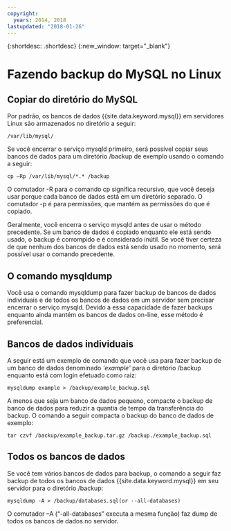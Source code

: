 ```yaml
---
copyright:
  years: 2014, 2018
lastupdated: "2018-01-26"
---
```


{:shortdesc: .shortdesc}
{:new_window: target="_blank"}


# Fazendo backup do MySQL no Linux

## Copiar do diretório do MySQL

Por padrão, os bancos de dados {{site.data.keyword.mysql}} em servidores Linux são armazenados no diretório a seguir:

`/var/lib/mysql/`

Se você encerrar o serviço mysqld primeiro, será possível copiar seus bancos de dados para um diretório /backup de exemplo usando o comando a seguir:

`cp –Rp /var/lib/mysql/*.* /backup`

O comutador -R para o comando cp significa recursivo, que você deseja usar porque cada banco de dados está em um diretório separado. O comutador -p é para permissões, que mantém as permissões do que é copiado.

Geralmente, você encerra o serviço mysqld antes de usar o método precedente. Se um banco de dados é copiado enquanto ele está sendo usado, o backup é corrompido e é considerado inútil. Se você tiver certeza de que nenhum dos bancos de dados está sendo usado no momento, será possível usar o comando precedente.

## O comando mysqldump

Você usa o comando mysqldump para fazer backup de bancos de dados individuais e de todos os bancos de dados em um servidor sem precisar encerrar o serviço mysqld. Devido a essa capacidade de fazer backups enquanto ainda mantém os bancos de dados on-line, esse método é preferencial.

## Bancos de dados individuais

A seguir está um exemplo de comando que você usa para fazer backup de um banco de dados denominado _'example'_ para o diretório /backup enquanto está com login efetuado como raiz:

`mysqldump example > /backup/example_backup.sql`

A menos que seja um banco de dados pequeno, compacte o backup de banco de dados para reduzir a quantia de tempo da transferência do backup. O comando a seguir compacta o backup do banco de dados de exemplo:

`tar czvf /backup/example_backup.tar.gz /backup./example_backup.sql`

## Todos os bancos de dados

Se você tem vários bancos de dados para backup, o comando a seguir faz backup de todos os bancos de dados {{site.data.keyword.mysql}} em seu servidor para o diretório /backup:

`mysqldump -A > /backup/databases.sql(or --all-databases)`

O comutador –A (“-all-databases” executa a mesma função) faz dump de todos os bancos de dados no servidor.
